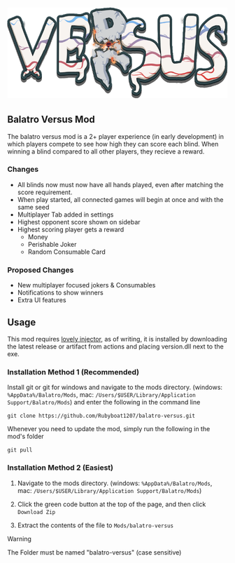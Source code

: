 # ![logo](resources/1x/versus-logo.png)

## Balatro Versus Mod

The balatro versus mod is a 2+ player experience (in early development) in which players compete to see how high they can score each blind. When winning a blind compared to all other players, they recieve a reward.

### Changes

- All blinds now must now have all hands played, even after matching the score requirement.
- When play started, all connected games will begin at once and with the same seed
- Multiplayer Tab added in settings
- Highest opponent score shown on sidebar
- Highest scoring player gets a reward
  - Money
  - Perishable Joker
  - Random Consumable Card

### Proposed Changes

- New multiplayer focused jokers & Consumables
- Notifications to show winners
- Extra UI features

## Usage

This mod requires [lovely injector](https://github.com/ethangreen-dev/lovely-injector), as of writing, it is installed by downloading the latest release or artifact from actions and placing version.dll next to the exe.


### Installation Method 1 (Recommended)

Install git or git for windows and navigate to the mods directory. (windows: `%AppData%/Balatro/Mods`, mac: `/Users/$USER/Library/Application Support/Balatro/Mods`) and enter the following in the command line

```
git clone https://github.com/Rubyboat1207/balatro-versus.git
```

Whenever you need to update the mod, simply run the following in the mod's folder

```
git pull
```

### Installation Method 2 (Easiest)

1. Navigate to the mods directory. (windows: `%AppData%/Balatro/Mods`, mac: `/Users/$USER/Library/Application Support/Balatro/Mods`)

2. Click the green code button at the top of the page, and then click `Download Zip`

3. Extract the contents of the file to ``Mods/balatro-versus``

> [!WARNING]
> The Folder must be named "balatro-versus" (case sensitive)
